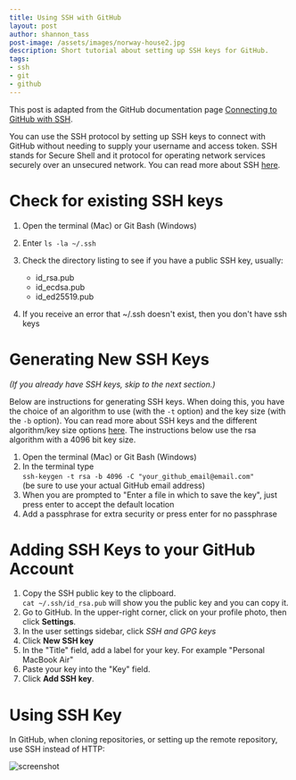 ```yaml
---
title: Using SSH with GitHub
layout: post
author: shannon_tass
post-image: /assets/images/norway-house2.jpg
description: Short tutorial about setting up SSH keys for GitHub.
tags:
- ssh
- git
- github
---
```



This post is adapted from the GitHub documentation page
[Connecting to GitHub with SSH](https://docs.github.com/en/github/authenticating-to-github/connecting-to-github-with-ssh).

You can use the SSH protocol by setting up SSH keys to connect with GitHub without
needing to supply your username and access token.  SSH stands for Secure Shell
and it protocol for operating network services securely over an unsecured network.
You can read more about SSH [here](https://en.wikipedia.org/wiki/Secure_Shell).

# Check for existing SSH keys
1. Open the terminal (Mac) or Git Bash (Windows)
2. Enter ```ls -la ~/.ssh```
3. Check the directory listing to see if you have a public SSH key, usually:  

   * id_rsa.pub
   * id_ecdsa.pub
   * id_ed25519.pub

4. If you receive an error that ~/.ssh doesn't exist, then you don't have ssh keys

# Generating New SSH Keys
*(If you already have SSH keys, skip to the next section.)*

Below are instructions for generating SSH keys.  When doing this, you have the choice of an algorithm to use (with the `-t` option) and the key size (with the `-b` option).  You can read more about SSH keys and the different algorithm/key size options [here](https://www.ssh.com/academy/ssh/keygen).  The instructions below use the rsa algorithm with a 4096 bit key size.


1. Open the terminal (Mac) or Git Bash (Windows)
2. In the terminal type  
```ssh-keygen -t rsa -b 4096 -C "your_github_email@email.com"```   
(be sure to use your actual GitHub email address)
3. When you are prompted to "Enter a file in which to save the key", just press enter to accept the default location
4.  Add a passphrase for extra security or press enter for no passphrase

# Adding SSH Keys to your GitHub Account

1. Copy the SSH public key to the clipboard.  
```cat ~/.ssh/id_rsa.pub```
will show you the public key and you can copy it.
2. Go to GitHub.  In the upper-right corner, click on your profile photo, then click **Settings**.  
3. In the user settings sidebar, click *SSH and GPG keys*
4. Click **New SSH key**
5. In the "Title" field, add a label for your key.  For example "Personal MacBook Air"
6. Paste your key into the "Key" field.
7. Click **Add SSH key**.

# Using SSH Key
In GitHub, when cloning repositories, or setting up the remote repository, use SSH instead of HTTP:

![screenshot](/assets/images/blogimages/github-ssh.png)
